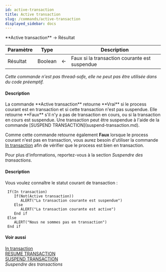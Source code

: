 ```yaml
---
id: active-transaction
title: Active transaction
slug: /commands/active-transaction
displayed_sidebar: docs
---
```


<!--REF #_command_.Active transaction.Syntax-->**Active transaction** -> Résultat<!-- END REF-->
<!--REF #_command_.Active transaction.Params-->
| Paramètre | Type |  | Description |
| --- | --- | --- | --- |
| Résultat | Boolean | &#8592; | Faux si la transaction courante est suspendue |

<!-- END REF-->

*Cette commande n'est pas thread-safe, elle ne peut pas être utilisée dans du code préemptif.*


#### Description 

<!--REF #_command_.Active transaction.Summary-->La commande **Active transaction** retourne **Vrai** si le process courant est en transaction et si cette transaction n'est pas suspendue.<!-- END REF--> Elle retourne **Faux** s'il n'y a pas de transaction en cours, ou si la transaction en cours est suspendue. Une transaction peut être suspendue à l'aide de la commande [SUSPEND TRANSACTION](suspend-transaction.md). 

Comme cette commande retourne également **Faux** lorsque le process courant n'est pas en transaction, vous aurez besoin d'utiliser la commande [In transaction](in-transaction.md) afin de vérifier que le process est bien en transaction. 

Pour plus d'informations, reportez-vous à la section *Suspendre des transactions*. 

#### Description 

Vous voulez connaître le statut courant de transaction :

```4d
 If(In transaction)
    If(Not(Active transaction))
       ALERT("La transaction courante est suspendue")
    Else
       ALERT("La transaction courante est active")
    End if
 Else
    ALERT("Nous ne sommes pas en transaction")
 End if
```

#### Voir aussi 

[In transaction](in-transaction.md)  
[RESUME TRANSACTION](resume-transaction.md)  
[SUSPEND TRANSACTION](suspend-transaction.md)  
*Suspendre des transactions*  